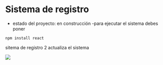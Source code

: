 <h1> Sistema de registro </h1>

- estado del proyecto: en construcción
-para ejecutar el sistema debes poner

```npm install react```

sitema de registro 2
actualiza el sistema

<p align="left">
<img src="https://img.shields.io/badge/STATUS-EN%20DESAROLLO-green">
</p>
